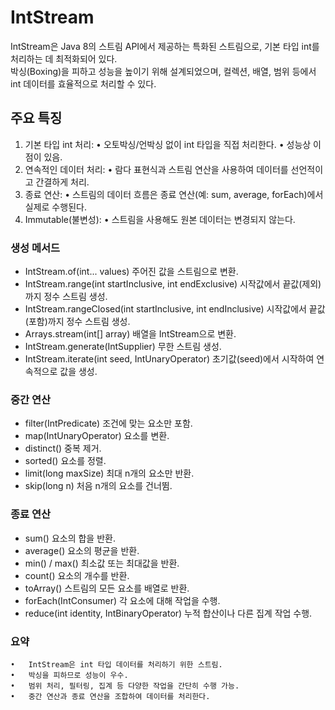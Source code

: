 # IntStream

IntStream은 Java 8의 스트림 API에서 제공하는 특화된 스트림으로, 기본 타입 int를 처리하는 데 최적화되어 있다. <br/> 
박싱(Boxing)을 피하고 성능을 높이기 위해 설계되었으며, 컬렉션, 배열, 범위 등에서 int 데이터를 효율적으로 처리할 수 있다.

## 주요 특징
1.	기본 타입 int 처리:
	•	오토박싱/언박싱 없이 int 타입을 직접 처리한다.
	•	성능상 이점이 있음.
2.	연속적인 데이터 처리:
	•	람다 표현식과 스트림 연산을 사용하여 데이터를 선언적이고 간결하게 처리.
3.	종료 연산:
	•	스트림의 데이터 흐름은 종료 연산(예: sum, average, forEach)에서 실제로 수행된다.
4.	Immutable(불변성):
	•	스트림을 사용해도 원본 데이터는 변경되지 않는다.



### 생성 메서드

- IntStream.of(int... values)	주어진 값을 스트림으로 변환.
- IntStream.range(int startInclusive, int endExclusive)	시작값에서 끝값(제외)까지 정수 스트림 생성.
- IntStream.rangeClosed(int startInclusive, int endInclusive)	시작값에서 끝값(포함)까지 정수 스트림 생성.
- Arrays.stream(int[] array)	배열을 IntStream으로 변환.
- IntStream.generate(IntSupplier)	무한 스트림 생성.
- IntStream.iterate(int seed, IntUnaryOperator)	초기값(seed)에서 시작하여 연속적으로 값을 생성.


### 중간 연산

- filter(IntPredicate)	조건에 맞는 요소만 포함.
- map(IntUnaryOperator)	요소를 변환.
- distinct()	중복 제거.
- sorted()	요소를 정렬.
- limit(long maxSize)	최대 n개의 요소만 반환.
- skip(long n)	처음 n개의 요소를 건너뜀.

### 종료 연산

- sum()	요소의 합을 반환.
- average()	요소의 평균을 반환.
- min() / max()	최소값 또는 최대값을 반환.
- count()	요소의 개수를 반환.
- toArray()	스트림의 모든 요소를 배열로 반환.
- forEach(IntConsumer)	각 요소에 대해 작업을 수행.
- reduce(int identity, IntBinaryOperator)	누적 합산이나 다른 집계 작업 수행.



### 요약
	•	IntStream은 int 타입 데이터를 처리하기 위한 스트림.
	•	박싱을 피하므로 성능이 우수.
	•	범위 처리, 필터링, 집계 등 다양한 작업을 간단히 수행 가능.
	•	중간 연산과 종료 연산을 조합하여 데이터를 처리한다.